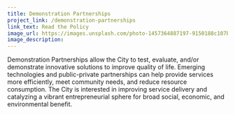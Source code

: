 ```yaml
---
title: Demonstration Partnerships
project_link: /demonstration-partnerships
link_text: Read the Policy
image_url: https://images.unsplash.com/photo-1457364887197-9150188c107b?dpr=2&auto=format&fit=crop&w=400&h=200&q=80&cs=tinysrgb&crop=&bg=
image_description:
---
```


Demonstration Partnerships allow the City to test, evaluate, and/or demonstrate innovative solutions to improve quality of life. Emerging technologies and public-private partnerships can help provide services more efficiently, meet community needs, and reduce resource consumption. The City is interested in improving service delivery and catalyzing a vibrant entrepreneurial sphere for broad social, economic, and environmental benefit.
